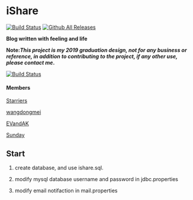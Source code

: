 # iShare
[![Build Status](https://travis-ci.org/Starrier/iShare.svg?branch=master)](https://travis-ci.org/Starrier/iShare) 
[![Github All Releases](https://img.shields.io/github/downloads/atom/atom/total.svg)](https://github.com/Starrier/iShare.git)


**Blog written with feeling and life**

**Note:_This project is my 2019 graduation design, not for any business or reference, in addition to contributing to the project, if any other use, please contact me_.**

[![Build Status](https://travis-ci.org/Starrier/iShare.svg?branch=f-20190519-starrier-init)](https://travis-ci.org/Starrier/iShare)

#### Members

  [Starriers](https://github.com/Starriers)<br/>
  
  [wangdongmei](https://github.com/GitHuB-wangdongmei)<br/>
  
  [EVandAK](https://github.com/EVandAK)<br/>
  
  [Sunday](https://github.com/YrhSun)<br/>

## Start

1. create database, and use ishare.sql.

2. modify mysql database username and password in  jdbc.properties

3. modify email notifaction in mail.properties
